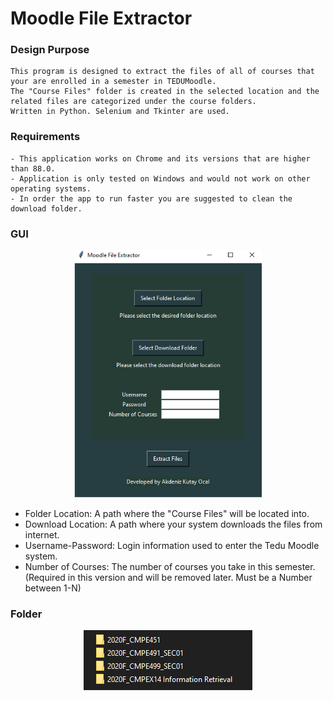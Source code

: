 # Moodle File Extractor

### Design Purpose

&NewLine;

    This program is designed to extract the files of all of courses that your are enrolled in a semester in TEDUMoodle. 
    The "Course Files" folder is created in the selected location and the related files are categorized under the course folders. 
    Written in Python. Selenium and Tkinter are used.

### Requirements
    
&NewLine;

    - This application works on Chrome and its versions that are higher than 88.0.
    - Application is only tested on Windows and would not work on other operating systems.
    - In order the app to run faster you are suggested to clean the download folder.

### GUI

&NewLine;

<p align="center"><img src="images/gui_screenshot.png" width=300 ></p>

&NewLine;

- Folder Location:    A path where the "Course Files" will be located into.
- Download Location:  A path where your system downloads the files from internet.
- Username-Password:  Login information used to enter the Tedu Moodle system.
- Number of Courses:  The number of courses you take in this semester. (Required in this version and will be removed later. Must be a Number between 1-N)

### Folder

&NewLine;

<p align="center"><img src="images/folder_screenshot.png"></p>